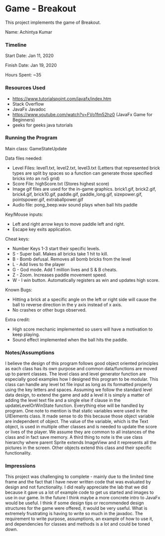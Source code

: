 Game - Breakout
====

This project implements the game of Breakout.

Name: Achintya Kumar

### Timeline

Start Date: Jan 11, 2020

Finish Date: Jan 19, 2020

Hours Spent: ~35

### Resources Used
- https://www.tutorialspoint.com/javafx/index.htm
- Stack Overflow
- JavaFx Javadoc
- https://www.youtube.com/watch?v=FVo1fm52hz0 (JavaFx Game for Beginners)
- geeks for geeks java tutorials

### Running the Program

Main class: GameStateUpdate

Data files needed: 
- Level Files: level1.txt, level2.txt, level3.txt (Letters that represented
 brick types are split by spaces so a function can generate those specified
 bricks into an nx5 grid)
- Score File: highScore.txt (Stores highest score)
- Image gif files are used for the in-game graphics. brick1.gif, brick2.gif,
brick4.gif, brick10.gif, paddle.gif, paddle_long.gif, sizepower.gif,
pointspower.gif, extraballpower.gif
- Audio file: pong_beep.wav sound plays when ball hits paddle

Key/Mouse inputs: 
- Left and right arrow keys to move paddle left and right.
- Escape key exits application.

Cheat keys: 
- Number Keys 1-3 start their specific levels.
- S - Super ball. Makes all bricks take 1 hit to kill.
- B - Bomb defusal. Removes all bomb bricks from the level
- L - Add lives to the player
- G - God mode. Add 1 million lives and S & B cheats.
- Z - Zoom. Increases paddle movement speed.
- W - I win button. Automatically registers as win and updates high score.

Known Bugs:
- Hitting a brick at a specific angle on the left or right side will cause 
the ball to reverse direction in the y axis instead of x axis.
- No crashes or other bugs observed.

Extra credit: 
- High score mechanic implemented so users will have a motivation
to keep playing. 
- Sound effect implemented when the ball hits the paddle.

### Notes/Assumptions
I believe the design of this program follows good object oriented principles
as each class has its own purpose and common data/functions are moved up to
parent classes. The level class and level generator function are especially
good examples how I designed this program to be modular. This class can handle
any level txt file input as long as its formatted properly using the key letters
and spaces. Assuming we follow the standard level data design, to extend the
game and add a level it is simply a matter of adding the level text file and
a single else if clause in the updateLevelOrWinState function. Everything else
will be handled by program. One note to mention is that static variables were
used in the UIElements class. It made sense to do this because those object
variable are independent of object. The value of the variable, which is the 
Text object, is used in multiple other classes and is needed to update the
score or lives of the player. We assume they are common to all instances of 
the class and in fact save memory. A third thing to note is the use class
hierarchy where parent Sprite extends ImageView and it represents all the 
pictures in the screen. Other objects extend this class and their specific
functionality.

### Impressions
This project was challenging to complete - mainly due to the limited time 
frame and the fact that I have never written code that was evaluated by
design and not functionality. I did really appreciate the lab that we did
because it gave us a lot of example code to get us started and images to use
in our game. In the future I think maybe a more concrete intro to JavaFx
would be useful. I think if some design tips or recommended design structures 
for the game were offered, it would be very useful. What is extremely frustrating
is having to write so much in the javadoc. The requirement to write purpose, 
assumptions, an example of how to use it, and dependencies for classes and 
methods is a lot and could be toned down.
